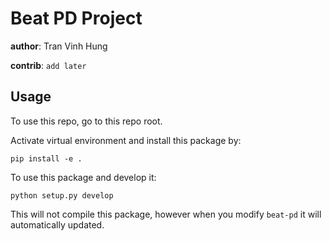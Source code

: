# Beat PD Project

__author__: Tran Vinh Hung

__contrib__: `add later`

## Usage
To use this repo, go to this repo root. 

Activate virtual environment and install this package by:
```
pip install -e .
```

To use this package and develop it:
```
python setup.py develop
```
This will not compile this package, however when you modify `beat-pd` it will automatically updated.
